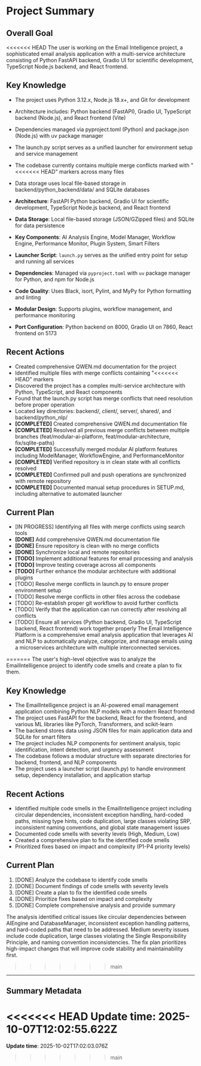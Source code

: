 # Project Summary

## Overall Goal
<<<<<<< HEAD
The user is working on the Email Intelligence project, a sophisticated email analysis application with a multi-service architecture consisting of Python FastAPI backend, Gradio UI for scientific development, TypeScript Node.js backend, and React frontend.

## Key Knowledge
- The project uses Python 3.12.x, Node.js 18.x+, and Git for development
- Architecture includes: Python backend (FastAPI), Gradio UI, TypeScript backend (Node.js), and React frontend (Vite)
- Dependencies managed via pyproject.toml (Python) and package.json (Node.js) with uv package manager
- The launch.py script serves as a unified launcher for environment setup and service management
- The codebase currently contains multiple merge conflicts marked with "<<<<<<< HEAD" markers across many files
- Data storage uses local file-based storage in backend/python_backend/data/ and SQLite databases

- **Architecture**: FastAPI Python backend, Gradio UI for scientific development, TypeScript Node.js backend, and React frontend
- **Data Storage**: Local file-based storage (JSON/GZipped files) and SQLite for data persistence
- **Key Components**: AI Analysis Engine, Model Manager, Workflow Engine, Performance Monitor, Plugin System, Smart Filters
- **Launcher Script**: `launch.py` serves as the unified entry point for setup and running all services
- **Dependencies**: Managed via `pyproject.toml` with `uv` package manager for Python, and npm for Node.js
- **Code Quality**: Uses Black, isort, Pylint, and MyPy for Python formatting and linting
- **Modular Design**: Supports plugins, workflow management, and performance monitoring
- **Port Configuration**: Python backend on 8000, Gradio UI on 7860, React frontend on 5173

## Recent Actions
- Created comprehensive QWEN.md documentation for the project
- Identified multiple files with merge conflicts containing "<<<<<<< HEAD" markers
- Discovered the project has a complex multi-service architecture with Python, TypeScript, and React components
- Found that the launch.py script has merge conflicts that need resolution before proper operation
- Located key directories: backend/, client/, server/, shared/, and backend/python_nlp/
- **[COMPLETED]** Created comprehensive QWEN.md documentation file
- **[COMPLETED]** Resolved all previous merge conflicts between multiple branches (feat/modular-ai-platform, feat/modular-architecture, fix/sqlite-paths)
- **[COMPLETED]** Successfully merged modular AI platform features including ModelManager, WorkflowEngine, and PerformanceMonitor
- **[COMPLETED]** Verified repository is in clean state with all conflicts resolved
- **[COMPLETED]** Confirmed pull and push operations are synchronized with remote repository
- **[COMPLETED]** Documented manual setup procedures in SETUP.md, including alternative to automated launcher

## Current Plan
- [IN PROGRESS] Identifying all files with merge conflicts using search tools
- **[DONE]** Add comprehensive QWEN.md documentation file
- **[DONE]** Ensure repository is clean with no merge conflicts
- **[DONE]** Synchronize local and remote repositories
- **[TODO]** Implement additional features for email processing and analysis
- **[TODO]** Improve testing coverage across all components
- **[TODO]** Further enhance the modular architecture with additional plugins
- [TODO] Resolve merge conflicts in launch.py to ensure proper environment setup
- [TODO] Resolve merge conflicts in other files across the codebase
- [TODO] Re-establish proper git workflow to avoid further conflicts
- [TODO] Verify that the application can run correctly after resolving all conflicts
- [TODO] Ensure all services (Python backend, Gradio UI, TypeScript backend, React frontend) work together properly
The Email Intelligence Platform is a comprehensive email analysis application that leverages AI and NLP to automatically analyze, categorize, and manage emails using a microservices architecture with multiple interconnected services.

=======
The user's high-level objective was to analyze the EmailIntelligence project to identify code smells and create a plan to fix them.

## Key Knowledge
- The EmailIntelligence project is an AI-powered email management application combining Python NLP models with a modern React frontend
- The project uses FastAPI for the backend, React for the frontend, and various ML libraries like PyTorch, Transformers, and scikit-learn
- The backend stores data using JSON files for main application data and SQLite for smart filters
- The project includes NLP components for sentiment analysis, topic identification, intent detection, and urgency assessment
- The codebase follows a modular structure with separate directories for backend, frontend, and NLP components
- The project uses a launcher script (launch.py) to handle environment setup, dependency installation, and application startup

## Recent Actions
- Identified multiple code smells in the EmailIntelligence project including circular dependencies, inconsistent exception handling, hard-coded paths, missing type hints, code duplication, large classes violating SRP, inconsistent naming conventions, and global state management issues
- Documented code smells with severity levels (High, Medium, Low)
- Created a comprehensive plan to fix the identified code smells
- Prioritized fixes based on impact and complexity (P1-P4 priority levels)

## Current Plan
1. [DONE] Analyze the codebase to identify code smells
2. [DONE] Document findings of code smells with severity levels
3. [DONE] Create a plan to fix the identified code smells
4. [DONE] Prioritize fixes based on impact and complexity
5. [DONE] Complete comprehensive analysis and provide summary

The analysis identified critical issues like circular dependencies between AIEngine and DatabaseManager, inconsistent exception handling patterns, and hard-coded paths that need to be addressed. Medium severity issues include code duplication, large classes violating the Single Responsibility Principle, and naming convention inconsistencies. The fix plan prioritizes high-impact changes that will improve code stability and maintainability first.
>>>>>>> main

---

## Summary Metadata
<<<<<<< HEAD
**Update time**: 2025-10-07T12:02:55.622Z 
=======
**Update time**: 2025-10-02T17:02:03.076Z 
>>>>>>> main
